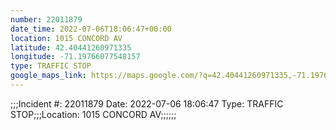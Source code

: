 ```yaml
---
number: 22011879
date_time: 2022-07-06T18:06:47+00:00
location: 1015 CONCORD AV
latitude: 42.40441260971335
longitude: -71.19766077548157
type: TRAFFIC STOP
google_maps_link: https://maps.google.com/?q=42.40441260971335,-71.19766077548157
---
```


;;;Incident #: 22011879  Date: 2022-07-06 18:06:47   Type: TRAFFIC STOP;;;Location: 1015 CONCORD AV;;;;;;
